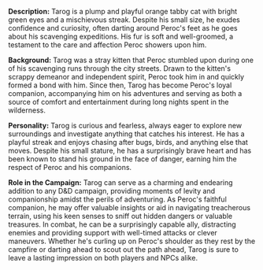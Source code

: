 **Description:** Tarog is a plump and playful orange tabby cat with bright green eyes and a mischievous streak. Despite his small size, he exudes confidence and curiosity, often darting around Peroc's feet as he goes about his scavenging expeditions. His fur is soft and well-groomed, a testament to the care and affection Peroc showers upon him.

**Background:** Tarog was a stray kitten that Peroc stumbled upon during one of his scavenging runs through the city streets. Drawn to the kitten's scrappy demeanor and independent spirit, Peroc took him in and quickly formed a bond with him. Since then, Tarog has become Peroc's loyal companion, accompanying him on his adventures and serving as both a source of comfort and entertainment during long nights spent in the wilderness.

**Personality:** Tarog is curious and fearless, always eager to explore new surroundings and investigate anything that catches his interest. He has a playful streak and enjoys chasing after bugs, birds, and anything else that moves. Despite his small stature, he has a surprisingly brave heart and has been known to stand his ground in the face of danger, earning him the respect of Peroc and his companions.

**Role in the Campaign:** Tarog can serve as a charming and endearing addition to any D&D campaign, providing moments of levity and companionship amidst the perils of adventuring. As Peroc's faithful companion, he may offer valuable insights or aid in navigating treacherous terrain, using his keen senses to sniff out hidden dangers or valuable treasures. In combat, he can be a surprisingly capable ally, distracting enemies and providing support with well-timed attacks or clever maneuvers. Whether he's curling up on Peroc's shoulder as they rest by the campfire or darting ahead to scout out the path ahead, Tarog is sure to leave a lasting impression on both players and NPCs alike.